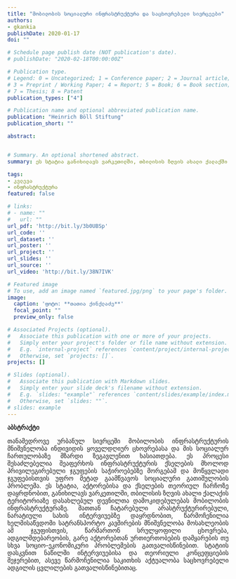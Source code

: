 ```yaml
---
title: "მობილობის სოციალური ინფრასტრუქტურა და საცხოვრებელი სივრცეები"
authors:
- gkankia
publishDate: 2020-01-17 
doi: ""

# Schedule page publish date (NOT publication's date).
# publishDate: "2020-02-18T00:00:00Z"

# Publication type.
# Legend: 0 = Uncategorized; 1 = Conference paper; 2 = Journal article;
# 3 = Preprint / Working Paper; 4 = Report; 5 = Book; 6 = Book section;
# 7 = Thesis; 8 = Patent
publication_types: ["4"]

# Publication name and optional abbreviated publication name.
publication: "Heinrich Böll Stiftung"
publication_short: ""

abstract:


# Summary. An optional shortened abstract.
summary: ეს სტატია განიხილავს ვარკეთილში, თბილისის ზღვის ახალი ქალაქში მცხოვრებ დევნილთა დამოკიდებულებას მობილობის ინფრასტრუქტურაზე.

tags:
- კვლევა
- ინფრასტრუქტურა
featured: false

# links:
# - name: ""
#   url: ""
url_pdf: 'http://bit.ly/3b0UBSp'
url_code: ''
url_dataset: ''
url_poster: ''
url_project: ''
url_slides: ''
url_source: ''
url_video: 'http://bit.ly/38N7IVK'

# Featured image
# To use, add an image named `featured.jpg/png` to your page's folder. 
image:
  caption: 'ფოტო: **თათია ქინქლაძე**'
  focal_point: ""
  preview_only: false

# Associated Projects (optional).
#   Associate this publication with one or more of your projects.
#   Simply enter your project's folder or file name without extension.
#   E.g. `internal-project` references `content/project/internal-project/index.md`.
#   Otherwise, set `projects: []`.
projects: []

# Slides (optional).
#   Associate this publication with Markdown slides.
#   Simply enter your slide deck's filename without extension.
#   E.g. `slides: "example"` references `content/slides/example/index.md`.
#   Otherwise, set `slides: ""`.
# slides: example
---
```

**აბსტრაქტი**
<p align="justify">
    თანამედროვე ურბანულ სივრცეში მობილობის ინფრასტრუქტურის მნიშვნელობა ინდივიდის ყოველდღიურ ცხოვრებასა და მის სოციალურ ჩართულობაზე მზარდი ზეგავლენით ხასიათდება. ეს პროცესი შესაძლებელია შეაფერხოს ინფრასტრუქტურის ქსელების მხოლოდ პრივილეგირებული ჯგუფების საჭიროებებზე მორგებამ და მოწყვლადი ჯგუფებისთვის უფრო მეტად გაამწვავოს სოციალური გათიშულობის პრობლემა. ეს სტატია, აქტორებისა და ქსელების თეორიულ ჩარჩოზე დაყრდნობით, განიხილავს ვარკეთილში, თბილისის ზღვის ახალი ქალაქის ტერიტორიაზე დასახლებულ დევნილთა დამოკიდებულებას მობილობის ინფრასტრუქტურაზე. მათთან ჩატარებული არასტრუქტურირებული, ნარატიული სახის ინტერვიუებზე დაყრდნობით,  წარმოჩენილია ხელმისაწვდომი სატრანსპორტო კავშირების მნიშვნელობა მოსახლეობის ამ ჯგუფისთვის, წარმართონ სრულყოფილი ცხოვრება, ადგილმდებარეობის, გარე აქტორებთან ურთიერთობების დამყარების თუ სხვა სოციო-ეკონომიკური პრობლემების გათვალისწინებით. სტატიის დასკვნით ნაწილში ინტერვიუებისა და თეორიული კონცეფციების შეჯერებით, ასევე წარმოჩენილია საკითხის აქტუალობა საცხოვრებელი ადგილის ცვლილების გათვალისწინებითაც.
</p>